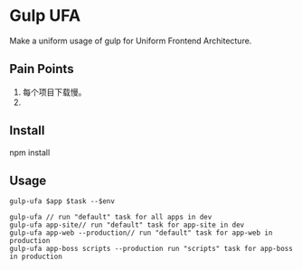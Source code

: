 # Gulp UFA

Make a uniform usage of gulp for Uniform Frontend Architecture.

## Pain Points
 1. 每个项目下载慢。
 1.

## Install

npm install

## Usage

`gulp-ufa $app $task --$env`

```
gulp-ufa // run "default" task for all apps in dev
gulp-ufa app-site// run "default" task for app-site in dev
gulp-ufa app-web --production// run "default" task for app-web in production
gulp-ufa app-boss scripts --production run "scripts" task for app-boss in production
```